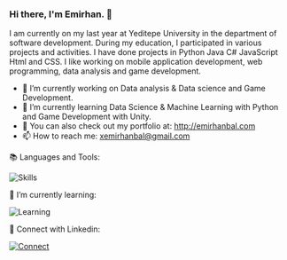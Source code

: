 ### Hi there, I'm Emirhan. :wave:

I am currently on my last year at Yeditepe University in the department of software development. During my education, I participated in various projects and activities. I have done projects in Python Java C# JavaScript Html and CSS. I like working on mobile application development, web programming, data analysis and game development.

 - 🔭 I’m currently working on Data analysis & Data science and Game Development.
- 🌱 I’m currently learning Data Science & Machine Learning with Python and Game Development with Unity. 
- 🔗 You can also check out my portfolio at: http://emirhanbal.com
- 📫 How to reach me: xemirhanbal@gmail.com



:books: Languages and Tools:

![Skills](https://skillicons.dev/icons?i=visualstudio,vscode,html,css,unity,cs,python,java,eclipse,photoshop)

:book: I’m currently learning:

![Learning](https://skillicons.dev/icons?i=androidstudio,kotlin,python,mysql,matlab)

:link: Connect with Linkedin:

[![Connect](https://skillicons.dev/icons?i=linkedin&perline=3)](https://www.linkedin.com/in/emirhanbal/)
